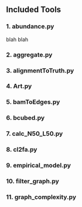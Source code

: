 Included Tools
---------------

### 1. abundance.py

  blah blah
  
### 2. aggregate.py
### 3. alignmentToTruth.py
### 4. Art.py
### 5. bamToEdges.py
### 6. bcubed.py
### 7. calc_N50_L50.py
### 8. cl2fa.py
### 9. empirical_model.py
### 10. filter_graph.py
### 11. graph_complexity.py
